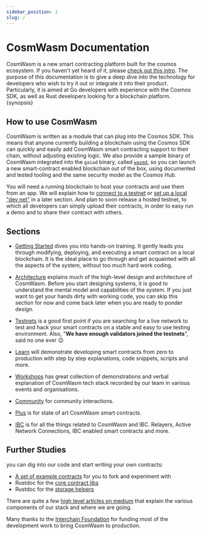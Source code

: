 ```yaml
---
sidebar_position: 1
slug: /
---
```


# CosmWasm Documentation

CosmWasm is a new smart contracting platform built for the cosmos ecosystem. If you haven't yet heard of it, please [check out this intro](https://blog.cosmos.network/announcing-the-launch-of-cosmwasm-cc426ab88e12). The purpose of this documentation is to give a deep dive into the technology for developers who wish to try it out or integrate it into their product. Particularly, it is aimed at Go developers with experience with the Cosmos SDK, as well as Rust developers looking for a blockchain platform. {synopsis}

## How to use CosmWasm

CosmWasm is written as a module that can plug into the Cosmos SDK. This means that anyone currently building a blockchain using the Cosmos SDK can quickly and easily add CosmWasm smart contracting support to their chain, without adjusting existing logic. We also provide a sample binary of CosmWasm integrated into the `gaiad` binary, called [`wasmd`](https://github.com/CosmWasm/wasmd), so you can launch a new smart-contract enabled blockchain out of the box, using documented and tested tooling and the same security model as the Cosmos Hub.

You will need a running blockchain to host your contracts and use them from an app. We will explain how to [connect to a testnet](/docs/02_getting-started/setting-env.md#setting-up-environment) or [set up a local "dev net"](/docs/02_getting-started/setting-env.md#run-local-node-optional) in a later section. And plan to soon release a hosted testnet, to which all developers can simply upload their contracts, in order to easy run a demo and to share their contract with others.

## Sections

* [Getting Started](/docs/02_getting-started/intro.md) dives you into hands-on training. It gently leads you through
modifying, deploying, and executing a smart contract on a local blockchain. It is the ideal place to go through and get acquainted with all the aspects of the system, without too much hard work coding.

* [Architecture](/architecture/multichain.md) explains much of the high-level design and architecture of CosmWasm.
Before you start designing systems, it is good to understand the mental model and capabilities of the system. If you just want to get your hands dirty with working code, you can skip this section for now and come back later when you are ready to ponder design.

* [Testnets](/testnets/build-requirements.md) is a good first point if you are searching for a live
network to test and hack your smart contracts on a stable and easy to use testing environment. Also, "**We have enough validators joined the testnets**", said no one ever 😉

* [Learn](/learn/README.md) will demonstrate developing smart contracts from zero to production with step by step
explanations, code snippets, scripts and more.

* [Workshops](/learn/videos-workshops.md) has great collection of demonstrations and verbal explanation of
  CosmWasm tech stack recorded by our team in various events and organisations.

* [Community](/community/hall-of-fame.md) for community interactions.

* [Plus](/cw-plus/general/overview.md) is for state of art CosmWasm smart contracts.

* [IBC](/ibc/01-overview.md) is for all the things related to CosmWasm and IBC. Relayers, Active Network Connections, IBC enabled
  smart contracts and more.

## Further Studies

you can dig into our code and start writing your own contracts:

* [A set of example contracts](https://github.com/CosmWasm/cosmwasm-examples) for you to fork and experiment with
* Rustdoc for the [core contract libs](https://docs.rs/cosmwasm-std/0.13.1/cosmwasm_std/)
* Rustdoc for the [storage helpers](https://docs.rs/cosmwasm-storage/0.13.1/cosmwasm_storage/)

There are quite a few [high level articles on medium](https://medium.com/confio) that explain the various components of
our stack and where we are going.

Many thanks to the [Interchain Foundation](https://interchain.io/) for funding most of the development work to bring
CosmWasm to production.
